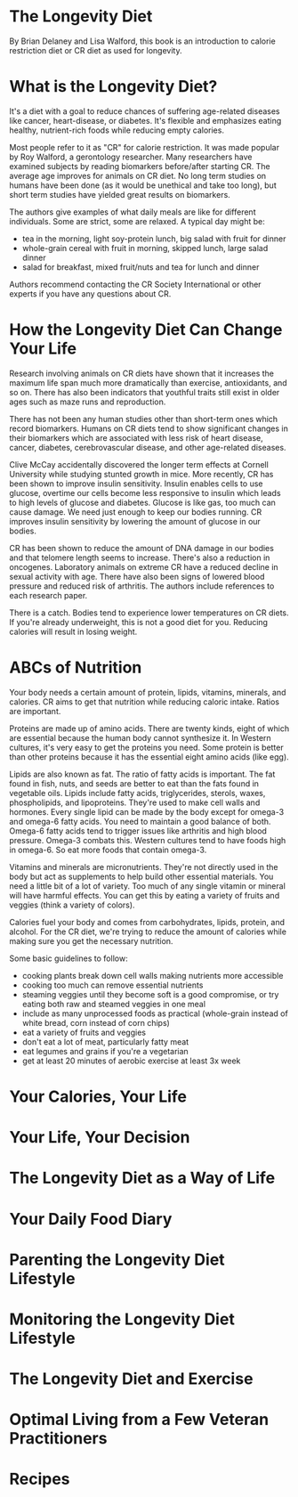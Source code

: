The Longevity Diet
==================

By Brian Delaney and Lisa Walford, this book is an introduction to calorie
restriction diet or CR diet as used for longevity.

What is the Longevity Diet?
===========================

It's a diet with a goal to reduce chances of suffering age-related diseases
like cancer, heart-disease, or diabetes.  It's flexible and emphasizes eating
healthy, nutrient-rich foods while reducing empty calories.  

Most people refer to it as "CR" for calorie restriction.  It was made popular by
Roy Walford, a gerontology researcher.  Many researchers have examined subjects
by reading biomarkers before/after starting CR.  The average age improves for
animals on CR diet.  No long term studies on humans have been done (as it would
be unethical and take too long), but short term studies have yielded great
results on biomarkers.

The authors give examples of what daily meals are like for different
individuals.  Some are strict, some are relaxed.  A typical day might be:

* tea in the morning, light soy-protein lunch, big salad with fruit for dinner
* whole-grain cereal with fruit in morning, skipped lunch, large salad dinner
* salad for breakfast, mixed fruit/nuts and tea for lunch and dinner

Authors recommend contacting the CR Society International or other experts
if you have any questions about CR.

How the Longevity Diet Can Change Your Life
===========================================

Research involving animals on CR diets have shown that it increases the maximum
life span much more dramatically than exercise, antioxidants, and so on.  There
has also been indicators that youthful traits still exist in older ages such
as maze runs and reproduction.

There has not been any human studies other than short-term ones which record
biomarkers.  Humans on CR diets tend to show significant changes in their
biomarkers which are associated with less risk of heart disease, cancer,
diabetes, cerebrovascular disease, and other age-related diseases.

Clive McCay accidentally discovered the longer term effects at Cornell University
while studying stunted growth in mice.  More recently, CR has been shown to
improve insulin sensitivity.  Insulin enables cells to use glucose, overtime
our cells become less responsive to insulin which leads to high levels of glucose
and diabetes.  Glucose is like gas, too much can cause damage.  We need just
enough to keep our bodies running.  CR improves insulin sensitivity by lowering
the amount of glucose in our bodies.

CR has been shown to reduce the amount of DNA damage in our bodies and that
telomere length seems to increase.  There's also a reduction in oncogenes.
Laboratory animals on extreme CR have a reduced decline in sexual activity with
age.  There have also been signs of lowered blood pressure and reduced risk
of arthritis.  The authors include references to each research paper.

There is a catch.  Bodies tend to experience lower temperatures on CR diets.
If you're already underweight, this is not a good diet for you.  Reducing
calories will result in losing weight.

ABCs of Nutrition
=================

Your body needs a certain amount of protein, lipids, vitamins, minerals, and
calories.  CR aims to get that nutrition while reducing caloric intake.  Ratios
are important.

Proteins are made up of amino acids.  There are twenty kinds, eight of which
are essential because the human body cannot synthesize it.  In Western cultures,
it's very easy to get the proteins you need.  Some protein is better than other
proteins because it has the essential eight amino acids (like egg).

Lipids are also known as fat.  The ratio of fatty acids is important.  The fat
found in fish, nuts, and seeds are better to eat than the fats found in
vegetable oils.  Lipids include fatty acids, triglycerides, sterols, waxes,
phospholipids, and lipoproteins.  They're used to make cell walls and hormones.
Every single lipid can be made by the body except for omega-3 and omega-6
fatty acids.  You need to maintain a good balance of both.  Omega-6 fatty acids
tend to trigger issues like arthritis and high blood pressure.  Omega-3 combats
this.  Western cultures tend to have foods high in omega-6.  So eat more foods
that contain omega-3.

Vitamins and minerals are micronutrients.  They're not directly used in the
body but act as supplements to help build other essential materials.  You need
a little bit of a lot of variety.  Too much of any single vitamin or mineral
will have harmful effects.  You can get this by eating a variety of fruits
and veggies (think a variety of colors).

Calories fuel your body and comes from carbohydrates, lipids, protein, and
alcohol.  For the CR diet, we're trying to reduce the amount of calories while
making sure you get the necessary nutrition.

Some basic guidelines to follow:

* cooking plants break down cell walls making nutrients more accessible
* cooking too much can remove essential nutrients
* steaming veggies until they become soft is a good compromise, or try eating
  both raw and steamed veggies in one meal
* include as many unprocessed foods as practical (whole-grain instead of white
  bread, corn instead of corn chips)
* eat a variety of fruits and veggies
* don't eat a lot of meat, particularly fatty meat
* eat legumes and grains if you're a vegetarian
* get at least 20 minutes of aerobic exercise at least 3x week

Your Calories, Your Life
========================
Your Life, Your Decision
========================
The Longevity Diet as a Way of Life
===================================
Your Daily Food Diary
=====================
Parenting the Longevity Diet Lifestyle
======================================
Monitoring the Longevity Diet Lifestyle
=======================================
The Longevity Diet and Exercise
===============================
Optimal Living from a Few Veteran Practitioners
===============================================
Recipes
=======
